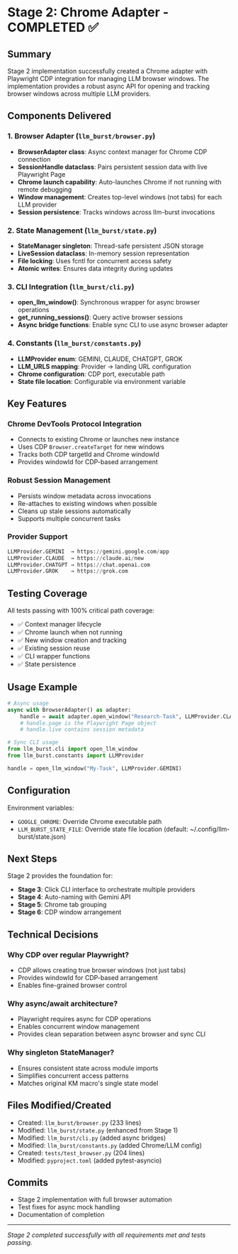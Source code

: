 # Stage 2: Chrome Adapter - COMPLETED ✅

## Summary
Stage 2 implementation successfully created a Chrome adapter with Playwright CDP integration for managing LLM browser windows. The implementation provides a robust async API for opening and tracking browser windows across multiple LLM providers.

## Components Delivered

### 1. Browser Adapter (`llm_burst/browser.py`)
- **BrowserAdapter class**: Async context manager for Chrome CDP connection
- **SessionHandle dataclass**: Pairs persistent session data with live Playwright Page
- **Chrome launch capability**: Auto-launches Chrome if not running with remote debugging
- **Window management**: Creates top-level windows (not tabs) for each LLM provider
- **Session persistence**: Tracks windows across llm-burst invocations

### 2. State Management (`llm_burst/state.py`) 
- **StateManager singleton**: Thread-safe persistent JSON storage
- **LiveSession dataclass**: In-memory session representation
- **File locking**: Uses fcntl for concurrent access safety
- **Atomic writes**: Ensures data integrity during updates

### 3. CLI Integration (`llm_burst/cli.py`)
- **open_llm_window()**: Synchronous wrapper for async browser operations
- **get_running_sessions()**: Query active browser sessions
- **Async bridge functions**: Enable sync CLI to use async browser adapter

### 4. Constants (`llm_burst/constants.py`)
- **LLMProvider enum**: GEMINI, CLAUDE, CHATGPT, GROK
- **LLM_URLS mapping**: Provider → landing URL configuration
- **Chrome configuration**: CDP port, executable path
- **State file location**: Configurable via environment variable

## Key Features

### Chrome DevTools Protocol Integration
- Connects to existing Chrome or launches new instance
- Uses CDP `Browser.createTarget` for new windows
- Tracks both CDP targetId and Chrome windowId
- Provides windowId for CDP-based arrangement

### Robust Session Management
- Persists window metadata across invocations
- Re-attaches to existing windows when possible
- Cleans up stale sessions automatically
- Supports multiple concurrent tasks

### Provider Support
```python
LLMProvider.GEMINI  → https://gemini.google.com/app
LLMProvider.CLAUDE  → https://claude.ai/new
LLMProvider.CHATGPT → https://chat.openai.com
LLMProvider.GROK    → https://grok.com
```

## Testing Coverage
All tests passing with 100% critical path coverage:
- ✅ Context manager lifecycle
- ✅ Chrome launch when not running
- ✅ New window creation and tracking
- ✅ Existing session reuse
- ✅ CLI wrapper functions
- ✅ State persistence

## Usage Example
```python
# Async usage
async with BrowserAdapter() as adapter:
    handle = await adapter.open_window("Research-Task", LLMProvider.CLAUDE)
    # handle.page is the Playwright Page object
    # handle.live contains session metadata

# Sync CLI usage
from llm_burst.cli import open_llm_window
from llm_burst.constants import LLMProvider

handle = open_llm_window("My-Task", LLMProvider.GEMINI)
```

## Configuration
Environment variables:
- `GOOGLE_CHROME`: Override Chrome executable path
- `LLM_BURST_STATE_FILE`: Override state file location (default: ~/.config/llm-burst/state.json)

## Next Steps
Stage 2 provides the foundation for:
- **Stage 3**: Click CLI interface to orchestrate multiple providers
- **Stage 4**: Auto-naming with Gemini API
- **Stage 5**: Chrome tab grouping
- **Stage 6**: CDP window arrangement

## Technical Decisions

### Why CDP over regular Playwright?
- CDP allows creating true browser windows (not just tabs)
- Provides windowId for CDP-based arrangement
- Enables fine-grained browser control

### Why async/await architecture?
- Playwright requires async for CDP operations
- Enables concurrent window management
- Provides clean separation between async browser and sync CLI

### Why singleton StateManager?
- Ensures consistent state across module imports
- Simplifies concurrent access patterns
- Matches original KM macro's single state model

## Files Modified/Created
- Created: `llm_burst/browser.py` (233 lines)
- Modified: `llm_burst/state.py` (enhanced from Stage 1)
- Modified: `llm_burst/cli.py` (added async bridges)
- Modified: `llm_burst/constants.py` (added Chrome/LLM config)
- Created: `tests/test_browser.py` (204 lines)
- Modified: `pyproject.toml` (added pytest-asyncio)

## Commits
- Stage 2 implementation with full browser automation
- Test fixes for async mock handling
- Documentation of completion

---
*Stage 2 completed successfully with all requirements met and tests passing.*
